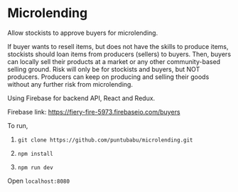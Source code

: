 # Microlending

Allow stockists to approve buyers for microlending.


If buyer wants to resell items, but does not have the skills to produce items, stockists should loan items from producers (sellers)
to buyers. Then, buyers can locally sell their products at a market or any other community-based selling ground.
Risk will only be for stockists and buyers, but NOT producers. Producers can keep on producing and selling their goods without any further risk from
microlending.

Using Firebase for backend API, React and Redux.

Firebase link:
https://fiery-fire-5973.firebaseio.com/buyers

To run, 

1. ```git clone https://github.com/puntubabu/microlending.git```

2. ```npm install```

3. ```npm run dev```

Open ```localhost:8080```
